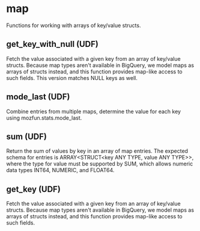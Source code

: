 # map

Functions for working with arrays of key/value structs.


## get_key_with_null (UDF)

Fetch the value associated with a given key from an array of key/value structs.
Because map types aren't available in BigQuery, we model maps as arrays of structs instead, and this function provides map-like access to such fields. This version matches NULL keys as well.



## mode_last (UDF)

Combine entries from multiple maps, determine the value for each key using mozfun.stats.mode_last.



## sum (UDF)

Return the sum of values by key in an array of map entries. The expected schema for entries is ARRAY<STRUCT<key ANY TYPE, value ANY TYPE>>, where the type for value must be supported by SUM, which allows numeric data types INT64, NUMERIC, and FLOAT64.



## get_key (UDF)

Fetch the value associated with a given key from an array of key/value structs.
Because map types aren't available in BigQuery, we model maps as arrays of structs instead, and this function provides map-like access to such fields.

